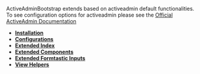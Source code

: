 ActiveAdminBootstrap extends based on activeadmin default functionalities. To see configuration options for activeadmin please see the [Official ActiveAdmin Documentation](https://activeadmin.info/)

- **[Installation](../README.md)**
- **[Configurations](Configurations.md)**
- **[Extended Index](Extended-Index.md)**
- **[Extended Components](Extended-Components.md)**
- **[Extended Formtastic Inputs](Extended-Formtastic-Inputs.md)**
- **[View Helpers](View-Helpers.md)**
